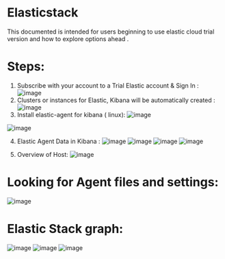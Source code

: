 # Elasticstack
This documented is intended for users beginning to use elastic cloud trial version and how to explore options ahead . 

# Steps: 
1. Subscribe with your account to a Trial Elastic account & Sign In :
![image](https://user-images.githubusercontent.com/50335583/139026490-97d44592-4bd5-488e-99bd-a9579f55e2ee.png)
2. Clusters or instances for Elastic, Kibana will be automatically created : 
![image](https://user-images.githubusercontent.com/50335583/139026597-6479d58b-9ce0-4952-8566-b0039515a289.png)
3. Install elastic-agent for kibana ( linux):
 ![image](https://user-images.githubusercontent.com/50335583/139027832-0e32d47c-cf35-4ae8-9e26-704fb77364c3.png)

 ![image](https://user-images.githubusercontent.com/50335583/139027745-92d836b2-add2-497c-b313-cfb020b1f82c.png)
 
 4. Elastic Agent Data in Kibana :
![image](https://user-images.githubusercontent.com/50335583/139028355-9d2eb7f6-69bc-4d8b-9b81-3e95f79989db.png)
![image](https://user-images.githubusercontent.com/50335583/139028462-4619e025-092d-4fd6-a050-89473cc7a154.png)
![image](https://user-images.githubusercontent.com/50335583/139031216-ed4b79df-8d89-47c4-9ff3-e113f6b2fc94.png)
![image](https://user-images.githubusercontent.com/50335583/139031568-1302c69b-cbf5-4e27-a2be-abec79d860b9.png)


5. Overview of Host:
![image](https://user-images.githubusercontent.com/50335583/139039427-915b8fb1-405d-41df-ab72-bea10391f8a3.png)

# Looking for Agent files and settings:
![image](https://user-images.githubusercontent.com/50335583/139040368-cc934b69-a44b-44bb-9c26-0b6ad6bf2e74.png)

# Elastic Stack graph:
![image](https://user-images.githubusercontent.com/50335583/139047613-1490c116-feed-4cc8-91bd-706ac2f84ce7.png)
![image](https://user-images.githubusercontent.com/50335583/139048155-6b932ec5-577e-44e7-b720-3d9dcfd43807.png)
![image](https://user-images.githubusercontent.com/50335583/139049698-f5e513af-a95e-4224-aa5e-93d39524d418.png)







